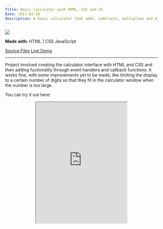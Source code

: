 ```yaml
---
Title: Basic Calculator with HTML, CSS and JS
Date: 2017-03-18
description: A basic calculator that adds, subtracts, multiplies and divides
---
```


<img src="/img/calc.png" class="profile">

**Made with**: <i class="fab fa-html5"></i> HTML | <i class="fab fa-css3"></i> CSS <i class="fab fa-js"></i> JavaScript 

<p class="bullet list"><a href="https://github.com/mariobox/the-odin-project/tree/master/calculator">Source Files</a>  <a href="https://mariobox.github.io/the-odin-project/calculator//">Live Demo</a></p> <hr class="art">


Project involved creating the calculator interface with HTML and CSS and then adding fuctionality through event handlers and callback functions. It works fine, with some improvements yet to be made, like limiting the display to a certain number of digits so that they fit in the calculator window when the number is too large.


You can try it out here:

<div style="text-align: center">
<iframe src="https://mariobox.github.io/the-odin-project/calculator/" style="height: 400px; border=none;"></iframe>
</div>
